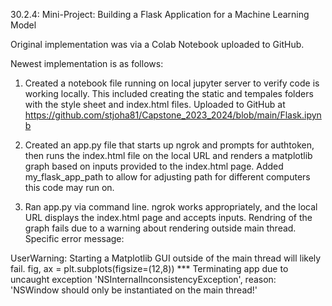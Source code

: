 30.2.4: Mini-Project: Building a Flask Application for a Machine Learning Model

Original implementation was via a Colab Notebook uploaded to GitHub.

Newest implementation is as follows:

1. Created a notebook file running on local jupyter server to verify code is working locally. This included creating the static and tempales folders with the style sheet and index.html files. Uploaded to GitHub at https://github.com/stjoha81/Capstone_2023_2024/blob/main/Flask.ipynb 

2. Created an app.py file that starts up ngrok and prompts for authtoken, then runs the index.html file on the local URL and renders a matplotlib graph based on inputs provided to the index.html page. Added my_flask_app_path to allow for adjusting path for different computers this code may run on.

3. Ran app.py via command line. ngrok works appropriately, and the local URL displays the index.html page and accepts inputs. Rendring of the graph fails due to a warning about rendering outside main thread. Specific error message:

UserWarning: Starting a Matplotlib GUI outside of the main thread will likely fail.
  fig, ax = plt.subplots(figsize=(12,8))
*** Terminating app due to uncaught exception 'NSInternalInconsistencyException', reason: 'NSWindow should only be instantiated on the main thread!'


